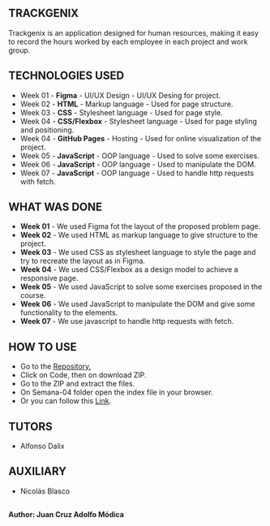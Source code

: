 ## TRACKGENIX

Trackgenix is an application designed for human resources, making it easy to record the hours worked by each employee in each project and work group.

## TECHNOLOGIES USED

* Week 01 - **Figma** - UI/UX Design - UI/UX Desing for project.
* Week 02 - **HTML** - Markup language - Used for page structure.
* Week 03 - **CSS** - Stylesheet language - Used for page style.
* Week 04 - **CSS/Flexbox** - Stylesheet language - Used for page styling and positioning.
* Week 04 - **GitHub Pages** - Hosting - Used for online visualization of the project.
* Week 05 - **JavaScript** - OOP language - Used to solve some exercises.
* Week 06 - **JavaScript** - OOP language - Used to manipulate the DOM.
* Week 07 - **JavaScript** - OOP language - Used to handle http requests with fetch.
## WHAT WAS DONE 

* **Week 01** - We used Figma fot the layout of the proposed problem page.
* **Week 02** - We used HTML as markup language to give structure to the project.
* **Week 03** - We used CSS as stylesheet language to style the page and try to recreate the layout as in Figma.
* **Week 04** - We used CSS/Flexbox as a design model to achieve a responsive page.
* **Week 05** - We used JavaScript to solve some exercises proposed in the course.
* **Week 06** - We used JavaScript to manipulate the DOM and give some functionality to the elements.
* **Week 07** - We use javascript to handle http requests with fetch. 
## HOW TO USE

* Go to the <a href="https://github.com/JuanModica/BaSP-A2022-Etapa-1.git" target="_blank">Repository.</a>
* Click on Code, then on download ZIP.
* Go to the ZIP and extract the files.
* On Semana-04 folder open the index file in your browser.
* Or you can follow this <a href="https://juanmodica.github.io/BaSP-A2022-Etapa-1/Semana-07/views/index.html">Link</a>.

## TUTORS 

* Alfonso Dalix

## AUXILIARY

* Nicolás Blasco

## 

**Author: Juan Cruz Adolfo Módica**
